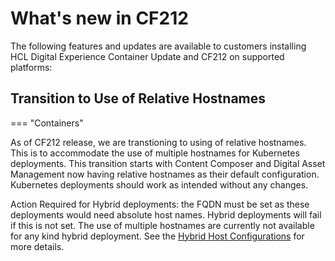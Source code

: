 # What's new in CF212

The following features and updates are available to customers installing HCL Digital Experience Container Update and CF212 on supported platforms:

## Transition to Use of Relative Hostnames

=== "Containers"

As of CF212 release, we are transtioning to using of relative hostnames. This is to accommodate the use of multiple hostnames for Kubernetes deployments.  This transition starts with Content Composer and Digital Asset Management now having relative hostnames as their default configuration. Kubernetes deployments should work as intended without any changes.

Action Required for Hybrid deployments: the FQDN must be set as these deployments would need absolute host names. Hybrid deployments will fail if this is not set. The use of multiple hostnames are currently not available for any kind hybrid deployment. See the [Hybrid Host Configurations](../../../deployment/install/container/helm_deployment/preparation/mandatory_tasks/prepare_configure_networking/#hybrid-host) for more details.